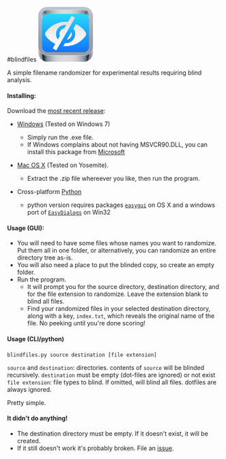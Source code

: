 #blindfiles
![icon]

A simple filename randomizer for experimental results requiring blind analysis.

#### Installing:

Download the [most recent release]:
* [Windows][win32] (Tested on Windows 7)
  - Simply run the .exe file.
  - If Windows complains about not having MSVCR90.DLL, you can install this package from [Microsoft][vcppruntime]

* [Mac OS X][osx] (Tested on Yosemite).
  - Extract the .zip file whereever you like, then run the program.

* Cross-platform [Python]  
  - python version requires packages [`easygui`][easygui] on OS X and a windows port of [`EasyDialogs`][easydialogs] on Win32

#### Usage (GUI):
* You will need to have some files whose names you want to randomize. Put them all in one folder, or alternatively, you can randomize an entire directory tree as-is.
* You will also need a place to put the blinded copy, so create an empty folder.
* Run the program.
  * It will prompt you for the source directory, destination directory, and for the file extension to randomize. Leave the extension blank to blind all files.
  * Find your randomized files in your selected destination directory, along with a key, `index.txt`, which reveals the original name of the file. No peeking until you're done scoring!

#### Usage (CLI/python)

`blindfiles.py source destination [file extension]`

`source` and `destination`: directories. contents of `source` will be blinded recursively.
`destination` must be empty (dot-files are ignored) or not exist  
`file extension`: file types to blind. If omitted, will blind all files.
dotfiles are always ignored.

Pretty simple.

#### It didn't do anything!
* The destination directory must be empty. If it doesn't exist, it will be created.
* If it still doesn't work it's probably broken. File an [issue].

[icon]: blindfiles.png
[most recent release]: https://github.com/jil24/blindfiles/releases

[osx]: https://github.com/jil24/blindfiles/releases/download/v0.1.0/blindfiles_osx_yosemite.zip
[win32]: https://github.com/jil24/blindfiles/releases/download/v0.1.0/blindfiles_win32.exe
[Python]: blindfiles.py?raw=True
[easygui]: http://easygui.sourceforge.net/
[easydialogs]: http://www.averdevelopment.com/python/EasyDialogs.html
[vcppruntime]: http://www.microsoft.com/downloads/details.aspx?FamilyID=9b2da534-3e03-4391-8a4d-074b9f2bc1bf&displaylang=en
[issue]: https://github.com/jil24/blindfiles/issues
